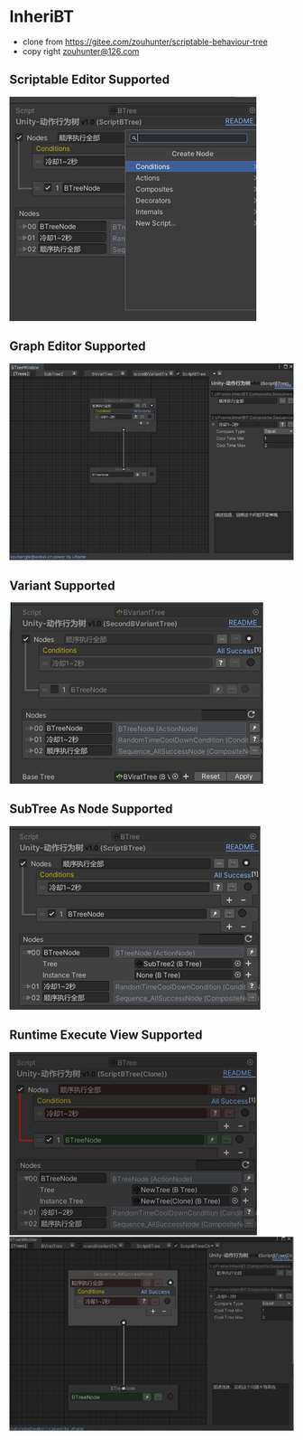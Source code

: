 # InheriBT 
- clone from https://gitee.com/zouhunter/scriptable-behaviour-tree
- copy right zouhunter@126.com

## Scriptable Editor Supported
![scriptable.png](Docs/scriptable.png)


## Graph Editor Supported
![graph.png](https://github.com/zouhunter/InheriBT/blob/main/Docs/graph.png)

## Variant Supported
![deepvariant.png](Docs/deepvariant.png)

## SubTree As Node Supported
![subtree.png](Docs/subtree.png)

## Runtime Execute View Supported
![debug.png](Docs/debug.png)
![graph_debug.png](Docs/graph_debug.png)
